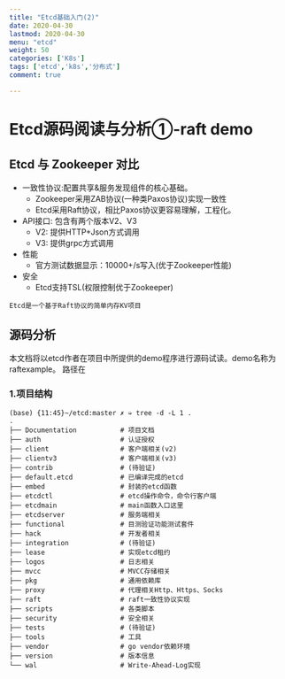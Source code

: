 ```yaml
---
title: "Etcd基础入门(2)"
date: 2020-04-30
lastmod: 2020-04-30
menu: "etcd"
weight: 50
categories: ['K8s']
tags: ['etcd','k8s','分布式']
comment: true

---
```

# Etcd源码阅读与分析①-raft demo
## Etcd 与 Zookeeper 对比
+ 一致性协议:配置共享&服务发现组件的核心基础。
  + Zookeeper采用ZAB协议(一种类Paxos协议)实现一致性
  + Etcd采用Raft协议，相比Paxos协议更容易理解，工程化。
+ API接口: 包含有两个版本V2、V3
  + V2: 提供HTTP+Json方式调用
  + V3: 提供grpc方式调用
+ 性能
  + 官方测试数据显示：10000+/s写入(优于Zookeeper性能)
+ 安全
  + Etcd支持TSL(权限控制优于Zookeeper)

`Etcd是一个基于Raft协议的简单内存KV项目`
## 源码分析

本文档将以etcd作者在项目中所提供的demo程序进行源码试读。demo名称为raftexample。
路径在

### 1.项目结构
```shell
(base) {11:45}~/etcd:master ✗ ➭ tree -d -L 1 .
.
├── Documentation           # 项目文档
├── auth                    # 认证授权
├── client                  # 客户端相关(v2)
├── clientv3                # 客户端相关(v3)
├── contrib                 # (待验证)
├── default.etcd            # 已编译完成的etcd
├── embed                   # 封装的etcd函数
├── etcdctl                 # etcd操作命令，命令行客户端
├── etcdmain                # main函数入口这里
├── etcdserver              # 服务端相关
├── functional              # 目测验证功能测试套件
├── hack                    # 开发者相关
├── integration             # (待验证)
├── lease                   # 实现etcd租约
├── logos                   # 日志相关
├── mvcc                    # MVCC存储相关
├── pkg                     # 通用依赖库
├── proxy                   # 代理相关Http、Https、Socks
├── raft                    # raft一致性协议实现
├── scripts                 # 各类脚本
├── security                # 安全相关
├── tests                   # (待验证)
├── tools                   # 工具
├── vendor                  # go vendor依赖环境
├── version                 # 版本信息
└── wal                     # Write-Ahead-Log实现
```
